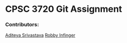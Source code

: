 # CPSC 3720 Git Assignment

### Contributors:

[Aditeya Srivastava](https://github.com/aditeyaS)
[Robby Infinger](https://github.com/RobbyInfinger)